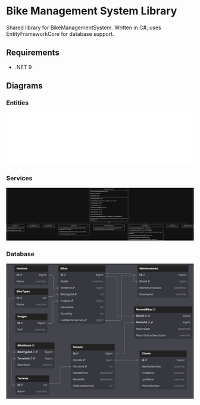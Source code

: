 # Bike Management System Library
Shared library for BikeManagementSystem. Written in C#, uses EntityFrameworkCore for database support.

## Requirements
- .NET 9

## Diagrams

### Entities
![LibEntities](https://github.com/ArtiFixal/BikeManagementSystem/blob/docs/docs/image/libEntitiesUML.png?raw=true)

### Services
![LibServices](https://github.com/ArtiFixal/BikeManagementSystem/blob/docs/docs/image/libServicesUML.png?raw=true)

### Database
![Database diagram](https://github.com/ArtiFixal/BikeManagementSystem/blob/docs/docs/image/dbDiagram.jpg?raw=true)